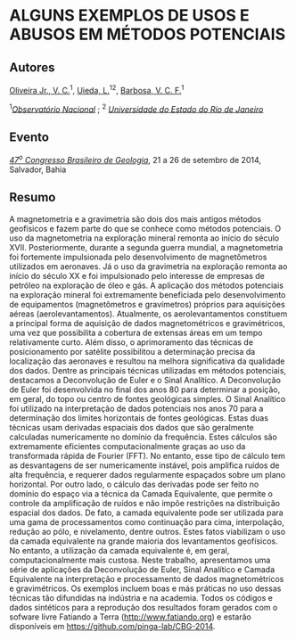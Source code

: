 ALGUNS EXEMPLOS DE USOS E ABUSOS EM MÉTODOS POTENCIAIS
======================================================

Autores
-------

[Oliveira Jr., V. C.](http://fatiando.org/people/oliveira-jr/)<sup>1</sup>, 
[Uieda, L.](http://www.leouieda.com/)<sup>12</sup>,
[Barbosa, V. C. F.](http://lattes.cnpq.br/0391036221142471)<sup>1</sup>

<sup>1</sup>[*Observatório Nacional*](http://www.on.br/) ; <sup>2</sup>
[*Universidade do Estado do Rio de Janeiro*](http://www.uerj.br/)

Evento
------

[*47<sup>o</sup> Congresso Brasileiro de Geologia*](http://www.47cbg.com.br/), 
21 a 26 de setembro de 2014, 
Salvador, Bahia

Resumo
------

A magnetometria e a gravimetria são dois dos mais antigos métodos geofísicos e
fazem parte do que se conhece como métodos potenciais. O uso da magnetometria 
na exploração mineral remonta ao início do século XVII. Posteriormente, 
durante a segunda guerra mundial, a magnetometria foi fortemente impulsionada 
pelo desenvolvimento de magnetômetros utilizados em aeronaves. Já o uso da 
gravimetria na exploração remonta ao início do século XX e foi 
impulsionado pelo interesse de empresas de petróleo na 
exploração de óleo e gás. A aplicação dos métodos potenciais na exploração 
mineral foi extremamente beneficiada pelo desenvolvimento de equipamentos 
(magnetômetros e gravímetros) próprios para aquisições aéreas 
(aerolevantamentos). Atualmente, os aerolevantamentos constituem a principal 
forma de aquisição de dados magnetométricos e gravimétricos, uma vez que 
possibilita a cobertura de extensas áreas em um tempo relativamente curto. 
Além disso, o aprimoramento das técnicas de posicionamento por satélite 
possibilitou a determinação precisa da localização das aeronaves e resultou 
na melhora significativa da qualidade dos dados. Dentre as principais 
técnicas utilizadas em métodos potenciais, destacamos a Deconvolução de Euler 
e o Sinal Analítico. A Deconvolução de Euler foi desenvolvida no final dos 
anos 80 para determinar a posição, em geral, do topo ou centro 
de fontes geológicas simples. O Sinal Analítico foi utilizado na 
interpretação de dados potenciais nos anos 70 para a determinação dos limites 
horizontais de fontes geológicas. Estas duas técnicas usam derivadas 
espaciais dos dados que são geralmente
calculadas numericamente no domínio da frequência. Estes cálculos são
extremamente eficientes computacionalmente graças ao uso da transformada rápida
de Fourier (FFT). No entanto, esse tipo de cálculo tem as desvantagens de ser
numericamente instável, pois amplifica ruídos de alta frequência, e requerer
dados regularmente espaçados sobre um plano horizontal.
Por outro lado, o cálculo das derivadas pode ser feito no domínio do espaço via
a técnica da Camada Equivalente, que permite o controle da amplificação de
ruídos e não impõe restrições na distribuição espacial dos dados.
De fato, a camada equivalente pode ser utilizada para uma gama de
processamentos como continuação para cima, interpolação, redução ao pólo,
e nivelamento, dentre outros. Estes fatos viabilizam o uso da camada 
equivalente na grande maioria dos levantamentos geofísicos. No entanto, a 
utilização da camada equivalente é, em geral, computacionalmente mais custosa. 
Neste trabalho, apresentamos uma série de aplicações da Deconvolução de Euler,
Sinal Analítico e Camada Equivalente na interpretação e processamento de dados 
magnetométricos e gravimétricos. Os exemplos incluem boas e más práticas no uso 
dessas técnicas tão difundidas na indústria e na academia. Todos os códigos e 
dados sintéticos para a reprodução dos resultados foram gerados com o sofware 
livre Fatiando a Terra (http://www.fatiando.org)
e estarão disponíveis em https://github.com/pinga-lab/CBG-2014.
